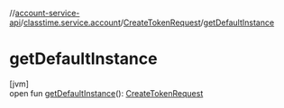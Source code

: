 //[account-service-api](../../../index.md)/[classtime.service.account](../index.md)/[CreateTokenRequest](index.md)/[getDefaultInstance](get-default-instance.md)

# getDefaultInstance

[jvm]\
open fun [getDefaultInstance](get-default-instance.md)(): [CreateTokenRequest](index.md)
